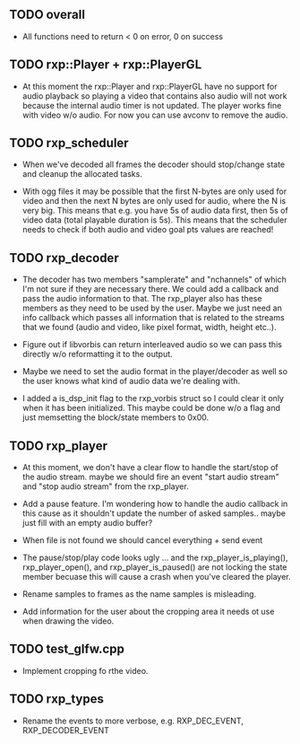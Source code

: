 
 TODO overall
 -------------
 
 - All functions need to return  < 0 on error, 0 on success 

 TODO rxp::Player + rxp::PlayerGL
 --------------------------------
 - At this moment the rxp::Player and rxp::PlayerGL have no support for 
   audio playback so playing a video that contains also audio will 
   not work because the internal audio timer is not updated. The player 
   works fine with video w/o audio. For now you can use avconv to remove
   the audio. 

 TODO rxp_scheduler
 ------------------

 - When we've decoded all frames the decoder should stop/change state
   and cleanup the allocated tasks.

 - With ogg files it may be possible that the first N-bytes are only used
   for video and then the next N bytes are only used for audio, where the
   N is very big. This means that e.g. you have 5s of audio data first, 
   then 5s of video data (total playable duration is 5s). This means
   that the scheduler needs to check if both audio and video goal
   pts values are reached! 

 TODO rxp_decoder
 ----------------

 - The decoder has two members "samplerate" and "nchannels" of which I'm 
   not sure if they are necessary there. We could add a callback and 
   pass the audio information to that. The rxp_player also has these
   members as they need to be used by the user. Maybe we just need an
   info callback which passes all information that is related to the 
   streams that we found (audio and video, like pixel format, width,
   height etc..).

 - Figure out if libvorbis can return interleaved audio so we can 
   pass this directly w/o reformatting it to the output. 
  
 - Maybe we need to set the audio format in the player/decoder as well
   so the user knows what kind of audio data we're dealing with.

 - I added a is_dsp_init flag to the rxp_vorbis struct so I could clear
   it only when it has been initialized. This maybe could be done w/o a
   flag and just memsetting the block/state members to 0x00.


 TODO rxp_player
 ---------------

 - At this moment, we don't have a clear flow to handle the start/stop
   of the audio stream. maybe we should fire an event "start audio stream"
   and "stop audio stream" from the rxp_player. 

 - Add a pause feature. I'm wondering how to handle the audio callback in 
   this cause as it shouldn't update the number of asked samples.. maybe
   just fill with an empty audio buffer? 

 - When file is not found we should cancel everything + send event

 - The pause/stop/play code looks ugly ... and the rxp_player_is_playing(),
   rxp_player_open(), and rxp_player_is_paused() are not locking the state member
   becuase this will cause a crash when you've cleared the player. 

 - Rename samples to frames as the name samples is misleading.

 - Add information for the user about the cropping area it needs ot 
   use when drawing the video. 


 TODO test_glfw.cpp
 -------------------

 - Implement cropping fo rthe video. 

 
 TODO rxp_types
 --------------

 - Rename the events to more verbose, e.g. RXP_DEC_EVENT, RXP_DECODER_EVENT
